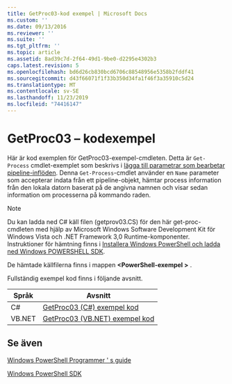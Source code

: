 ```yaml
---
title: GetProc03-kod exempel | Microsoft Docs
ms.custom: ''
ms.date: 09/13/2016
ms.reviewer: ''
ms.suite: ''
ms.tgt_pltfrm: ''
ms.topic: article
ms.assetid: 8ad39c7d-2f64-49d1-9be0-d2295e4302b3
caps.latest.revision: 5
ms.openlocfilehash: bd6d26cb830bcd6706c88548956e5358b2fddf41
ms.sourcegitcommit: d43f66071f1f33b350d34fa1f46f3a35910c5d24
ms.translationtype: MT
ms.contentlocale: sv-SE
ms.lasthandoff: 11/23/2019
ms.locfileid: "74416147"
---
```

# <a name="getproc03-code-samples"></a>GetProc03 – kodexempel

Här är kod exemplen för GetProc03-exempel-cmdleten. Detta är `Get-Process` cmdlet-exemplet som beskrivs i [lägga till parametrar som bearbetar pipeline-inflöden](../cmdlet/adding-parameters-that-process-pipeline-input.md). Denna `Get-Process`-cmdlet använder en `Name` parameter som accepterar indata från ett pipeline-objekt, hämtar process information från den lokala datorn baserat på de angivna namnen och visar sedan information om processerna på kommando raden.

> [!NOTE]
> Du kan ladda ned C# käll filen (getprov03.CS) för den här get-proc-cmdleten med hjälp av Microsoft Windows Software Development Kit för Windows Vista och .NET Framework 3,0 Runtime-komponenter. Instruktioner för hämtning finns i [Installera Windows PowerShell och ladda ned Windows POWERSHELL SDK](/powershell/scripting/developer/installing-the-windows-powershell-sdk).
>
> De hämtade källfilerna finns i mappen **\<PowerShell-exempel >** .

Fullständig exempel kod finns i följande avsnitt.

|Språk|Avsnitt|
|--------------|-----------|
|C#|[GetProc03 (C#) exempel kod](./getproc03-csharp-sample-code.md)|
|VB.NET|[GetProc03 (VB.NET) exempel kod](./getproc03-vb-net-sample-code.md)|

## <a name="see-also"></a>Se även

[Windows PowerShell Programmer ' s guide](./windows-powershell-programmer-s-guide.md)

[Windows PowerShell SDK](../windows-powershell-reference.md)
